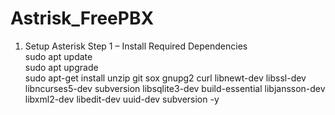 # Astrisk_FreePBX

1. Setup Asterisk
    Step 1 – Install Required Dependencies<br> 
        sudo apt update <br> 
        sudo apt upgrade<br> 
        sudo apt-get install unzip git sox gnupg2 curl libnewt-dev libssl-dev libncurses5-dev subversion libsqlite3-dev build-essential libjansson-dev libxml2-dev libedit-dev uuid-dev subversion -y<br> 


    